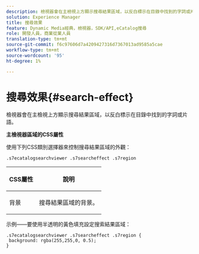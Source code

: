 ```yaml
---
description: 檢視器會在主檢視上方顯示搜尋結果區域，以反白標示在目錄中找到的字詞或片語。
solution: Experience Manager
title: 搜尋效果
feature: Dynamic Media經典，檢視器，SDK/API,eCatalog搜尋
role: 開發人員，商業從業人員
translation-type: tm+mt
source-git-commit: f6c97606d7a4209427316d7367013ad9585a5cae
workflow-type: tm+mt
source-wordcount: '95'
ht-degree: 1%

---
```



# 搜尋效果{#search-effect}

檢視器會在主檢視上方顯示搜尋結果區域，以反白標示在目錄中找到的字詞或片語。

<!--<a id="section_061E550C1C1D4DB2BD663A898895B38C"></a>-->

**主檢視器區域的CSS屬性**

使用下列CSS類別選擇器來控制搜尋結果區域的外觀：

`.s7ecatalogsearchviewer .s7searcheffect .s7region`

<table id="table_94EE3F5BBE4547C0B4943471CEE7EDE4"> 
 <thead> 
  <tr> 
   <th colname="col1" class="entry"> <p> CSS屬性 </p> </th> 
   <th colname="col2" class="entry"> <p>說明 </p> </th> 
  </tr> 
 </thead>
 <tbody> 
  <tr> 
   <td colname="col1"> <p> <span class="codeph"> 背景  </span> </p> </td> 
   <td colname="col2"> <p>搜尋結果區域的背景。 </p> </td> 
  </tr> 
 </tbody> 
</table>

示例——要使用半透明的黃色填充設定搜索結果區域：

```
.s7ecatalogsearchviewer .s7searcheffect .s7region { 
 background: rgba(255,255,0, 0.5); 
}
```

